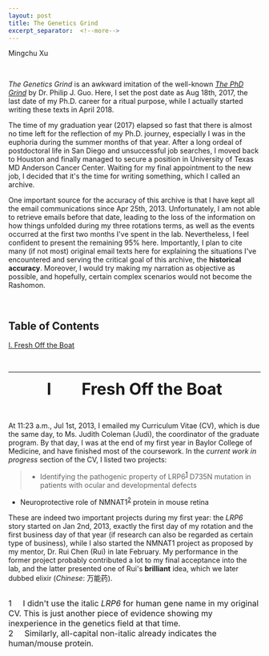 ```yaml
---
layout: post
title: The Genetics Grind
excerpt_separator:  <!--more-->
---
```

Mingchu Xu

<br>

*The Genetics Grind* is an awkward imitation of the well-known [*The PhD Grind*](http://www.pgbovine.net/PhD-memoir/pguo-PhD-grind.pdf) by Dr. Philip J. Guo. Here, I set the post date as Aug 18th, 2017, the last date of my Ph.D. career for a ritual purpose, while I actually started writing these texts in April 2018.

The time of my graduation year (2017) elapsed so fast that there is almost no time left for the reflection of my Ph.D. journey, especially I was in the euphoria during the summer months of that year. After a long ordeal of postdoctoral life in San Diego and unsuccessful job searches, I moved back to Houston and finally managed to secure a position in University of Texas MD Anderson Cancer Center. Waiting for my final appointment to the new job, I decided that it's the time for writing something, which I called an archive.

One important source for the accuracy of this archive is that I have kept all the email communications since Apr 25th, 2013. Unfortunately, I am not able to retrieve emails before that date, leading to the loss of the information on how things unfolded during my three rotations terms, as well as the events occurred at the first two months I've spent in the lab. Nevertheless, I feel confident to present the remaining 95% here. Importantly, I plan to cite many (if not most) original email texts here for explaining the situations I've encountered and serving the critical goal of this archive, the **historical accuracy**. Moreover, I would try making my narration as objective as possible, and hopefully, certain complex scenarios would not become the Rashomon.

<br>


## Table of Contents

[I. Fresh Off the Boat](#ch1)


<br>

---
<a name="ch1"></a>
<p><center><font size="6"><b>I &nbsp;&nbsp;&nbsp;&nbsp;&nbsp;&nbsp; Fresh Off the Boat</b></font></center></p>

<br>

At 11:23 a.m., Jul 1st, 2013, I emailed my Curriculum Vitae (CV), which is due the same day, to Ms. Judith Coleman (Judi), the coordinator of the graduate program. By that day, I was at the end of my first year in Baylor College of Medicine, and have finished most of the coursework. In the *current work in progress* section of the CV, I listed two projects:

> - Identifying the pathogenic property of LRP6<sup>[1](#fn1)</sup> D735N mutation in patients with ocular and developmental defects
- Neuroprotective role of NMNAT1<sup>[2](#fn2)</sup> protein in mouse retina <a name="fno1"></a> 

These are indeed two important projects during my first year: the *LRP6* story started on Jan 2nd, 2013, exactly the first day of my rotation and the first business day of that year (if research can also be regarded as certain type of business), while I also started the NMNAT1 project as proposed by my mentor, Dr. Rui Chen (Rui) in late February. My performance in the former project probably contributed a lot to my final acceptance into the lab, and the latter presented one of Rui's **brilliant** idea, which we later dubbed elixir (*Chinese*: 万能药).


<br>
<font size="3"><a name="fn1">1</a>&nbsp;&nbsp;&nbsp;&nbsp; I didn't use the italic <i>LRP6</i> for human gene name in my original CV. This is just another piece of evidence showing my inexperience in the genetics field at that time.</font> 
<font size="3"><br></font>
<font size="3"><a name="fn2">2</a>&nbsp;&nbsp;&nbsp;&nbsp; Similarly, all-capital non-italic already indicates the human/mouse protein.</font>
